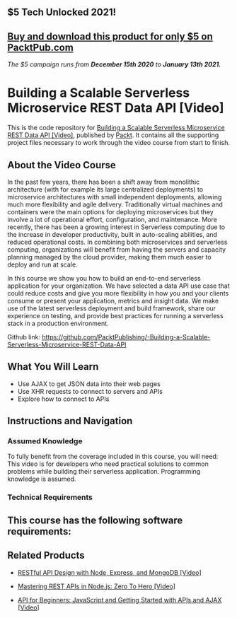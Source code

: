 ## $5 Tech Unlocked 2021!
[Buy and download this product for only $5 on PacktPub.com](https://www.packtpub.com/)
-----
*The $5 campaign         runs from __December 15th 2020__ to __January 13th 2021.__*

# Building a Scalable Serverless Microservice REST Data API [Video]
This is the code repository for [Building a Scalable Serverless Microservice REST Data API [Video]](https://www.packtpub.com/application-development/building-scalable-serverless-microservice-rest-data-api-video?utm_source=github&utm_medium=repository&utm_campaign=9781788622318), published by [Packt](https://www.packtpub.com/?utm_source=github). It contains all the supporting project files necessary to work through the video course from start to finish.
## About the Video Course
In the past few years, there has been a shift away from monolithic architecture (with for example its large centralized deployments) to microservice architectures with small independent deployments, allowing much more flexibility and agile delivery. Traditionally virtual machines and containers were the main options for deploying microservices but they involve a lot of operational effort, configuration, and maintenance. More recently, there has been a growing interest in Serverless computing due to the increase in developer productivity, built in auto-scaling abilities, and reduced operational costs. In combining both microservices and serverless computing, organizations will benefit from having the servers and capacity planning managed by the cloud provider, making them much easier to deploy and run at scale.
 
In this course we show you how to build an end-to-end serverless application for your organization. We have selected a data API use case that could reduce costs and give you more flexibility in how you and your clients consume or present your application, metrics and insight data. We make use of the latest serverless deployment and build framework, share our experience on testing, and provide best practices for running a serverless stack in a production environment.

Github link: https://github.com/PacktPublishing/-Building-a-Scalable-Serverless-Microservice-REST-Data-API

<H2>What You Will Learn</H2>
<DIV class=book-info-will-learn-text>
<UL>
<LI><SPAN id=what_you_will_learn_c class=sugar_field>Use AJAX to get JSON data into their web pages<BR></SPAN>
<LI><SPAN id=what_you_will_learn_c class=sugar_field>Use XHR requests to connect to servers and APIs<BR></SPAN>
<LI><SPAN id=what_you_will_learn_c class=sugar_field>Explore how to connect to APIs</SPAN> </LI></UL></DIV>

## Instructions and Navigation
### Assumed Knowledge
To fully benefit from the coverage included in this course, you will need:<br/>
This video is for developers who need practical solutions to common problems while building their serverless application. Programming knowledge is assumed.
### Technical Requirements
This course has the following software requirements:<br/>
-

## Related Products
* [RESTful API Design with Node, Express, and MongoDB [Video]](https://www.packtpub.com/application-development/restful-api-design-node-express-and-mongodb-video?utm_source=github&utm_medium=repository&utm_campaign=9781838642723)

* [Mastering REST APIs in Node.js: Zero To Hero [Video]](https://www.packtpub.com/application-development/mastering-rest-apis-nodejs-zero-hero-video?utm_source=github&utm_medium=repository&utm_campaign=9781838825232)

* [API for Beginners: JavaScript and Getting Started with APIs and AJAX [Video]](https://www.packtpub.com/application-development/api-beginners-javascript-and-getting-started-apis-and-ajax-video?utm_source=github&utm_medium=repository&utm_campaign=9781838556570)


